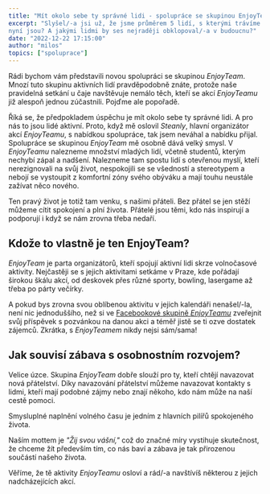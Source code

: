 ```yaml
---
title: "Mít okolo sebe ty správné lidi - spolupráce se skupinou EnjoyTeam"
excerpt: "Slyšel/-a jsi už, že jsme průměrem 5 lidí, s kterými trávíme nejvíce svého času? Kteří lidé to pro tebe právě
nyní jsou? A jakými lidmi by ses nejraději obklopoval/-a v budoucnu?"
date: "2022-12-22 17:15:00"
author: "milos"
topics: ["spoluprace"]
---
```


Rádi bychom vám představili novou spolupráci se skupinou _EnjoyTeam_. Mnozí tuto skupinu aktivních lidí pravděpodobně
znáte, protože naše pravidelná setkání u čaje navštěvuje nemálo těch, kteří se akcí _EnjoyTeamu_ již alespoň jednou
zúčastnili. Pojďme ale popořadě.

Říká se, že předpokladem úspěchu je mít okolo sebe ty správné lidi. A pro nás to jsou lidé aktivní. Proto, když mě
oslovil _Steanly_, hlavní organizátor akcí _EnjoyTeamu_, s nabídkou spolupráce, tak jsem neváhal a nabídku přijal.
Spolupráce se skupinou _EnjoyTeam_ mě osobně dává velký smysl. V _EnjoyTeamu_ nalezneme množství mladých lidí, včetně
studentů, kterým nechybí zápal a nadšení. Nalezneme tam spostu lidí s otevřenou myslí, kteří nerezignovali na svůj
život, nespokojili se se všedností a stereotypem a nebojí se vystoupit z komfortní zóny svého obýváku a mají touhu
neustále zažívat něco nového.

Ten pravý život je totiž tam venku, s našimi přáteli. Bez přátel se jen stěží můžeme cítit spokojení a plní života.
Přátelé jsou těmi, kdo nás inspirují a podporují i když se nám zrovna třeba nedaří.

## Kdože to vlastně je ten EnjoyTeam?

_EnjoyTeam_ je parta organizátorů, kteří spojují aktivní lidi skrze volnočasové aktivity. Nejčastěji se s jejich
aktivitami setkáme v Praze, kde pořádají širokou škálu akcí, od deskovek přes různé sporty, bowling, lasergame až třeba
po párty večírky.

A pokud bys zrovna svou oblíbenou aktivitu v jejich kalendáři nenašel/-la, není nic jednoduššího, než si ve [Facebookové
skupině _EnjoyTeamu_](https://www.facebook.com/groups/727883977279628) zveřejnit svůj příspěvek s pozvánkou na danou akci a téměř jistě se ti ozve dostatek zájemců.
Zkrátka, s _EnjoyTeamem_ nikdy nejsi sám/sama!

## Jak souvisí zábava s osobnostním rozvojem?

Velice úzce. Skupina _EnjoyTeam_ dobře slouží pro ty, kteří chtějí navazovat nová přátelství. Díky navazování přátelství
můžeme navazovat kontakty s lidmi, kteří mají podobné zájmy nebo znají někoho, kdo nám může na naší cestě pomoci.

Smysluplné naplnění volného času je jedním z hlavních pilířů spokojeného života.

Naším mottem je _"Žij svou vášní,"_ což do značné míry vystihuje skutečnost, že chceme žít především tím, co nás baví a
zábava je tak přirozenou součástí našeho života.

Věříme, že tě aktivity _EnjoyTeamu_ osloví a rád/-a navštívíš některou z jejich nadcházejících akcí.
